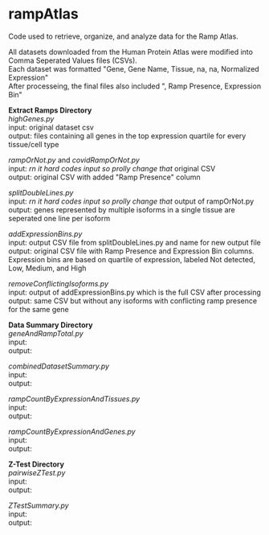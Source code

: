 # rampAtlas
Code used to retrieve, organize, and analyze data for the Ramp Atlas.  
  
All datasets downloaded from the Human Protein Atlas were modified into Comma Seperated Values files (CSVs).  
Each dataset was formatted "Gene, Gene Name, Tissue, na, na, Normalized Expression"  
After processeing, the final files also included ", Ramp Presence, Expression Bin"  
  
  
**Extract Ramps Directory**  
*highGenes.py*  
input: original dataset csv  
output: files containing all genes in the top expression quartile for every tissue/cell type  
  
*rampOrNot.py* and *covidRampOrNot.py*  
input: *rn it hard codes input so prolly change that* original CSV  
output: original CSV with added "Ramp Presence" column  
  
*splitDoubleLines.py*  
input: *rn it hard codes input so prolly change that* output of rampOrNot.py  
output: genes represented by multiple isoforms in a single tissue are seperated one line per isoform  
  
*addExpressionBins.py*  
input: output CSV file from splitDoubleLines.py and name for new output file  
output: original CSV file with Ramp Presence and Expression Bin columns. Expression bins are based on 
quartile of expression, labeled Not detected, Low, Medium, and High  
  
*removeConflictingIsoforms.py*  
input: output of addExpressionBins.py which is the full CSV after processing  
output: same CSV but without any isoforms with conflicting ramp presence for the same gene  
  
   
**Data Summary Directory**  
*geneAndRampTotal.py*  
input:   
output:   
  
*combinedDatasetSummary.py*  
input:   
output:   
  
*rampCountByExpressionAndTissues.py*  
input:   
output:   
  
*rampCountByExpressionAndGenes.py*  
input:   
output:   
  
  
**Z-Test Directory**  
*pairwiseZTest.py*  
input:   
output:   
  
*ZTestSummary.py*  
input:   
output:   
